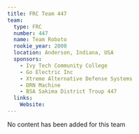 ```yaml
---
title: FRC Team 447
team:
  type: FRC
  number: 447
  name: Team Roboto
  rookie_year: 2000
  location: Anderson, Indiana, USA
  sponsors:
    - Ivy Tech Community College
    - Go Electric Inc
    - Xtreme Alternative Defense Systems
    - DRN Machine
    - BSA Sakima District Troup 447
  links:
    Website: 
---
```

No content has been added for this team